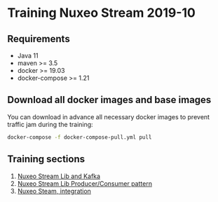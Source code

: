 # Training Nuxeo Stream 2019-10

## Requirements

- Java 11
- maven >= 3.5
- docker >= 19.03
- docker-compose >= 1.21

## Download all docker images and base images

You can download in advance all necessary docker images to prevent traffic jam during the training:

```bash
docker-compose -f docker-compose-pull.yml pull
```

## Training sections

1. [Nuxeo Stream Lib and Kafka](./training-nuxeo-stream/README.md)
1. [Nuxeo Stream Lib Producer/Consumer pattern](./training-nuxeo-importer/README.md)
1. [Nuxeo Steam, integration](./stack-nuxeo-swm/README.md)
